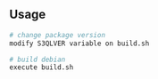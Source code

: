 Usage
-----------------------
```bash
# change package version
modify S3QLVER variable on build.sh

# build debian
execute build.sh
```
